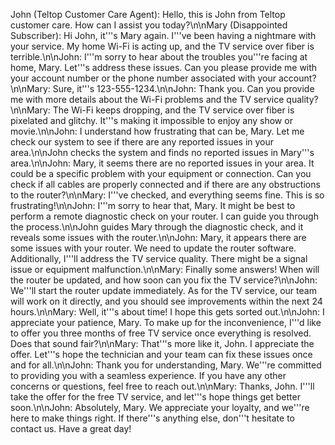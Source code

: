 John (Teltop Customer Care Agent): Hello, this is John from Teltop customer care. How can I assist you today?\n\nMary (Disappointed Subscriber): Hi John, it'\''s Mary again. I'\''ve been having a nightmare with your service. My home Wi-Fi is acting up, and the TV service over fiber is terrible.\n\nJohn: I'\''m sorry to hear about the troubles you'\''re facing at home, Mary. Let'\''s address these issues. Can you please provide me with your account number or the phone number associated with your account?\n\nMary: Sure, it'\''s 123-555-1234.\n\nJohn: Thank you. Can you provide me with more details about the Wi-Fi problems and the TV service quality?\n\nMary: The Wi-Fi keeps dropping, and the TV service over fiber is pixelated and glitchy. It'\''s making it impossible to enjoy any show or movie.\n\nJohn: I understand how frustrating that can be, Mary. Let me check our system to see if there are any reported issues in your area.\n\nJohn checks the system and finds no reported issues in Mary'\''s area.\n\nJohn: Mary, it seems there are no reported issues in your area. It could be a specific problem with your equipment or connection. Can you check if all cables are properly connected and if there are any obstructions to the router?\n\nMary: I'\''ve checked, and everything seems fine. This is so frustrating!\n\nJohn: I'\''m sorry to hear that, Mary. It might be best to perform a remote diagnostic check on your router. I can guide you through the process.\n\nJohn guides Mary through the diagnostic check, and it reveals some issues with the router.\n\nJohn: Mary, it appears there are some issues with your router. We need to update the router software. Additionally, I'\''ll address the TV service quality. There might be a signal issue or equipment malfunction.\n\nMary: Finally some answers! When will the router be updated, and how soon can you fix the TV service?\n\nJohn: We'\''ll start the router update immediately. As for the TV service, our team will work on it directly, and you should see improvements within the next 24 hours.\n\nMary: Well, it'\''s about time! I hope this gets sorted out.\n\nJohn: I appreciate your patience, Mary. To make up for the inconvenience, I'\''d like to offer you three months of free TV service once everything is resolved. Does that sound fair?\n\nMary: That'\''s more like it, John. I appreciate the offer. Let'\''s hope the technician and your team can fix these issues once and for all.\n\nJohn: Thank you for understanding, Mary. We'\''re committed to providing you with a seamless experience. If you have any other concerns or questions, feel free to reach out.\n\nMary: Thanks, John. I'\''ll take the offer for the free TV service, and let'\''s hope things get better soon.\n\nJohn: Absolutely, Mary. We appreciate your loyalty, and we'\''re here to make things right. If there'\''s anything else, don'\''t hesitate to contact us. Have a great day!